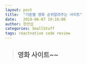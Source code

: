```yaml
---
layout: post
title:  "기준별 영화 순위알려주는 사이트"
date:   2019-06-07 19:16:00
author: 한만섭
categories: SmallStuff
tags: reactnative code review
---
```


> ## 영화 사이트~~
